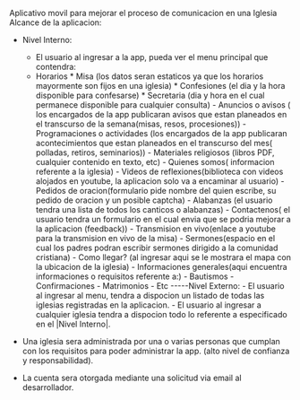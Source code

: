 Aplicativo movil para mejorar el proceso de comunicacion en una Iglesia
Alcance de la aplicacion:
* Nivel Interno:
    * El usuario al ingresar a la app, pueda ver el menu principal que contendra:
    * Horarios
	  			* Misa (los datos seran estaticos ya que los horarios mayormente son fijos en una iglesia)
	  			* Confesiones (el dia y la hora disponible para confesarse)
	  			* Secretaria (dia y hora en el cual permanece disponible para cualquier consulta)
	  		- Anuncios o avisos ( los encargados de la app publicaran avisos que estan planeados en el transcurso de la semana(misas, resos, procesiones))
	  		- Programaciones o actividades (los encargados de la app publicaran acontecimientos que estan planeados en el transcurso del mes( polladas, retiros, seminarios))
	  		- Materiales religiosos (libros PDF, cualquier contenido en texto, etc)
	  		- Quienes somos( informacion referente a la iglesia)
	  		- Videos de reflexiones(biblioteca con videos alojados en youtube, la aplicacion solo va a encaminar al usuario)
	  		- Pedidos de oracion(formulario pide nombre del quien escribe, su pedido de oracion y un posible captcha)
	  		- Alabanzas (el usuario tendra una lista de todos los canticos o alabanzas)
	  		- Contactenos( el usuario tendra un formulario en el cual envia que se podria mejorar a la aplicacion (feedback))
	  		- Transmision en vivo(enlace a youtube para la transmision en vivo de la misa)
	  		- Sermones(espacio en el cual los padres podran escribir sermones dirigido a la comunidad cristiana)
	  		- Como llegar? (al ingresar aqui se le mostrara el mapa con la ubicacion de la iglesia)
	  		- Informaciones generales(aqui encuentra informaciones o requisitos referente a:)
	  			- Bautismos
	  			- Confirmaciones
	  			- Matrimonios
	  			- Etc
-----Nivel Externo:
		  - El usuario al ingresar al menu, tendra a dispocion un listado de todas las iglesias registradas en la aplicacion.
		  - El usuario al ingresar a cualquier iglesia tendra a dispocion todo lo referente a especificado en el |Nivel Interno|.
    
* Una iglesia sera administrada por una o varias personas que cumplan con los requisitos para poder administrar la app.
(alto nivel de confianza y responsabilidad). 
* La cuenta sera otorgada mediante una solicitud via email al desarrollador.
